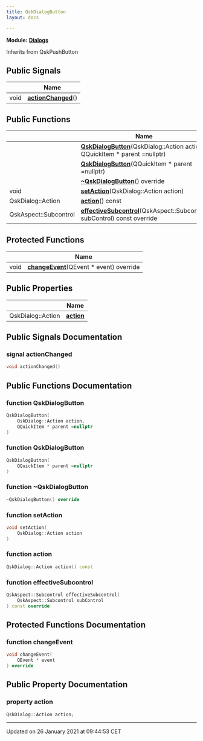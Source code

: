 ```yaml
---
title: QskDialogButton
layout: docs

---
```



**Module:** **[Dialogs](/docs/modules/group___dialogs/)**



Inherits from QskPushButton

## Public Signals

|                | Name           |
| -------------- | -------------- |
| void | **[actionChanged](/docs/classes/class_qsk_dialog_button/#signal-actionchanged)**() |

## Public Functions

|                | Name           |
| -------------- | -------------- |
| | **[QskDialogButton](/docs/classes/class_qsk_dialog_button/#function-qskdialogbutton)**(QskDialog::Action action, QQuickItem * parent =nullptr) |
| | **[QskDialogButton](/docs/classes/class_qsk_dialog_button/#function-qskdialogbutton)**(QQuickItem * parent =nullptr) |
| | **[~QskDialogButton](/docs/classes/class_qsk_dialog_button/#function-~qskdialogbutton)**() override |
| void | **[setAction](/docs/classes/class_qsk_dialog_button/#function-setaction)**(QskDialog::Action action) |
| QskDialog::Action | **[action](/docs/classes/class_qsk_dialog_button/#function-action)**() const |
| QskAspect::Subcontrol | **[effectiveSubcontrol](/docs/classes/class_qsk_dialog_button/#function-effectivesubcontrol)**(QskAspect::Subcontrol subControl) const override |

## Protected Functions

|                | Name           |
| -------------- | -------------- |
| void | **[changeEvent](/docs/classes/class_qsk_dialog_button/#function-changeevent)**(QEvent * event) override |

## Public Properties

|                | Name           |
| -------------- | -------------- |
| QskDialog::Action | **[action](/docs/classes/class_qsk_dialog_button/#property-action)**  |

## Public Signals Documentation

### signal actionChanged

```cpp
void actionChanged()
```


## Public Functions Documentation

### function QskDialogButton

```cpp
QskDialogButton(
    QskDialog::Action action,
    QQuickItem * parent =nullptr
)
```


### function QskDialogButton

```cpp
QskDialogButton(
    QQuickItem * parent =nullptr
)
```


### function ~QskDialogButton

```cpp
~QskDialogButton() override
```


### function setAction

```cpp
void setAction(
    QskDialog::Action action
)
```


### function action

```cpp
QskDialog::Action action() const
```


### function effectiveSubcontrol

```cpp
QskAspect::Subcontrol effectiveSubcontrol(
    QskAspect::Subcontrol subControl
) const override
```


## Protected Functions Documentation

### function changeEvent

```cpp
void changeEvent(
    QEvent * event
) override
```


## Public Property Documentation

### property action

```cpp
QskDialog::Action action;
```


-------------------------------

Updated on 26 January 2021 at 09:44:53 CET